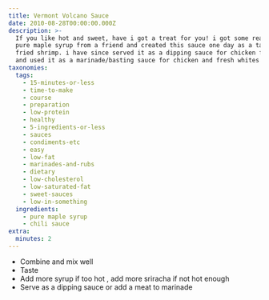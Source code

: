 ```yaml
---
title: Vermont Volcano Sauce
date: 2010-08-28T00:00:00.000Z
description: >-
  If you like hot and sweet, have i got a treat for you! i got some real 100%
  pure maple syrup from a friend and created this sauce one day as a tapas for
  fried shrimp. i have since served it as a dipping sauce for chicken fingers,
  and used it as a marinade/basting sauce for chicken and fresh whites fishes.
taxonomies:
  tags:
    - 15-minutes-or-less
    - time-to-make
    - course
    - preparation
    - low-protein
    - healthy
    - 5-ingredients-or-less
    - sauces
    - condiments-etc
    - easy
    - low-fat
    - marinades-and-rubs
    - dietary
    - low-cholesterol
    - low-saturated-fat
    - sweet-sauces
    - low-in-something
  ingredients:
    - pure maple syrup
    - chili sauce
extra:
  minutes: 2
---
```

 - Combine and mix well
 - Taste
 - Add more syrup if too hot , add more sriracha if not hot enough
 - Serve as a dipping sauce or add a meat to marinade

